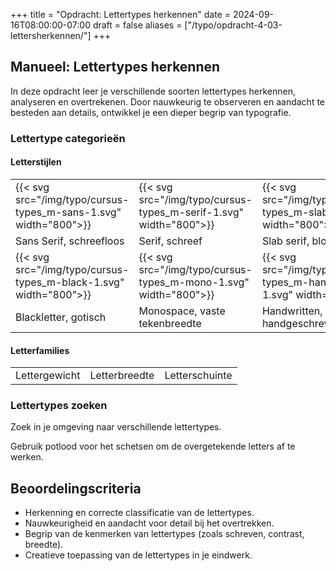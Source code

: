 +++
title = "Opdracht: Lettertypes herkennen"
date = 2024-09-16T08:00:00-07:00
draft = false
aliases = ["/typo/opdracht-4-03-lettersherkennen/"]
+++

## Manueel: Lettertypes herkennen

In deze opdracht leer je verschillende soorten lettertypes herkennen, analyseren en overtrekenen. Door nauwkeurig te observeren en aandacht te besteden aan details, ontwikkel je een dieper begrip van typografie.

### Lettertype categorieën

#### Letterstijlen

|   |   |   |   |
|---|---|---|---|
|{{< svg src="/img/typo/cursus-types_m-sans-1.svg" width="800">}}|{{< svg src="/img/typo/cursus-types_m-serif-1.svg" width="800">}}|{{< svg src="/img/typo/cursus-types_m-slab-1.svg" width="800">}}|{{< svg src="/img/typo/cursus-types_m-script-1.svg" width="800">}}|
| Sans Serif, schreefloos | Serif, schreef | Slab serif, blok schreef | Script, kalligrafisch |
|{{< svg src="/img/typo/cursus-types_m-black-1.svg" width="800">}}|{{< svg src="/img/typo/cursus-types_m-mono-1.svg" width="800">}}|{{< svg src="/img/typo/cursus-types_m-handwritten-1.svg" width="800">}}|{{< svg src="/img/typo/cursus-types_m-display-1.svg" width="800">}}|
| Blackletter, gotisch | Monospace, vaste tekenbreedte | Handwritten, handgeschreven | Display, decoratief |

#### Letterfamilies

|   |   |   |
|---|---|---|
| Lettergewicht | Letterbreedte | Letterschuinte |

### Lettertypes zoeken

Zoek in je omgeving naar verschillende lettertypes. 

Gebruik potlood voor het schetsen om de overgetekende letters af te werken.

## Beoordelingscriteria

- Herkenning en correcte classificatie van de lettertypes.
- Nauwkeurigheid en aandacht voor detail bij het overtrekken.
- Begrip van de kenmerken van lettertypes (zoals schreven, contrast, breedte).
- Creatieve toepassing van de lettertypes in je eindwerk.